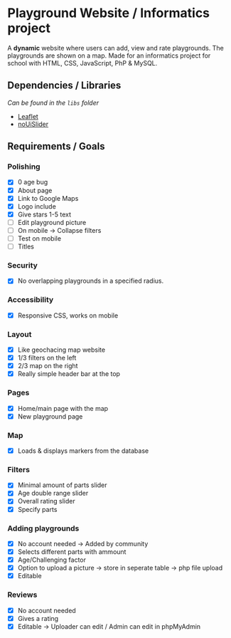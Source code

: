 # Playground Website / Informatics project

A __dynamic__ website where users can add, view and rate playgrounds. The playgrounds are shown on a map. Made for an informatics project for school with HTML, CSS, JavaScript, PhP & MySQL.

## Dependencies / Libraries

*Can be found in the `libs` folder*

- [Leaflet](https://leafletjs.com/)
- [noUiSlider](https://refreshless.com/nouislider/)

## Requirements / Goals

### Polishing

- [x] 0 age bug
- [x] About page
- [x] Link to Google Maps
- [x] Logo include
- [x] Give stars 1-5 text
- [ ] Edit playground picture
- [ ] On mobile -> Collapse filters
- [ ] Test on mobile
- [ ] Titles

### Security

- [x] No overlapping playgrounds in a specified radius.

### Accessibility

- [x] Responsive CSS, works on mobile

### Layout

- [x] Like geochacing map website
- [x] 1/3 filters on the left
- [x] 2/3 map on the right
- [x] Really simple header bar at the top

### Pages

- [x] Home/main page with the map
- [x] New playground page

### Map

- [x] Loads & displays markers from the database

### Filters

- [x] Minimal amount of parts slider
- [x] Age double range slider
- [x] Overall rating slider
- [x] Specify parts

### Adding playgrounds

- [x] No account needed -> Added by community
- [x] Selects different parts with ammount
- [x] Age/Challenging factor
- [x] Option to upload a picture -> store in seperate table -> php file upload
- [x] Editable

### Reviews

- [x] No account needed
- [x] Gives a rating
- [x] Editable -> Uploader can edit / Admin can edit in phpMyAdmin
